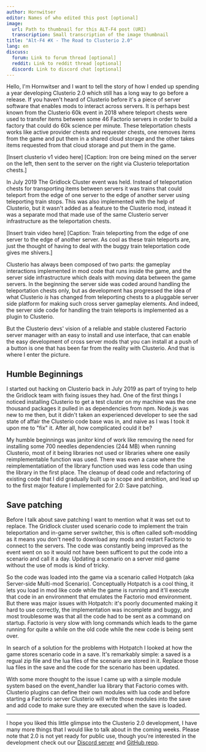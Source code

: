 ```yaml
---
author: Hornwitser
editor: Names of who edited this post [optional]
image:
  url: Path to thumbnail for this ALT-F4 post (URI)
  transcription: Small transcription of the image thumbnail
title: "Alt-F4 #X - The Road to Clusterio 2.0"
lang: en
discuss:
  forum: Link to forum thread [optional]
  reddit: Link to reddit thread [optional]
  discord: Link to discord chat [optional]
---
```


Hello, I'm Hornwitser and I want to tell the story of how I ended up spending a year developing Clusterio 2.0 which still has a long way to go before a release.
If you haven't heard of Clusterio before it's a piece of server software that enables mods to interact across servers.
It is perhaps best known from the Clusterio 60k event in 2018 where teleport chests were used to transfer items between some 46 Factorio servers in order to build a factory that could do 60k science per minute.
These teleportation chests works like active provider chests and requester chests, one removes items from the game and put them in a shared cloud storage and the other takes items requested from that cloud storage and put them in the game.

[Insert clusterio v1 video here]
[Caption: Iron ore being mined on the server on the left, then sent to the server on the right via Clusterio teleportation chests.]

In July 2019 The Gridlock Cluster event was held.
Instead of teleportation chests for transporting items between servers it was trains that could teleport from the edge of one server to the edge of another server using teleporting train stops.
This was also implemented with the help of Clusterio, but it wasn't added as a feature to the Clusterio mod, instead it was a separate mod that made use of the same Clusterio server infrastructure as the teleportation chests.

[Insert train video here]
[Caption: Train teleporting from the edge of one server to the edge of another server.
As cool as these train teleports are, just the thought of having to deal with the buggy train teleportation code gives me shivers.]

Clusterio has always been composed of two parts: the gameplay interactions implemented in mod code that runs inside the game, and the server side infrastructure which deals with moving data between the game servers.
In the beginning the server side was coded around handling the teleportation chests only, but as development has progressed the idea of what Clusterio _is_ has changed from teleporting chests to a pluggable server side platform for making such cross server gameplay elements.
And indeed, the server side code for handling the train teleports is implemented as a plugin to Clusterio.

But the Clusterio devs' vision of a reliable and stable clustered Factorio server manager with an easy to install and use interface, that can enable the easy development of cross server mods that you can install at a push of a button is one that has been far from the reality with Clusterio.
And that is where I enter the picture.


Humble Beginnings
-----------------

I started out hacking on Clusterio back in July 2019 as part of trying to help the Gridlock team with fixing issues they had.
One of the first things I noticed installing Clusterio to get a test cluster on my machine was the one thousand packages it pulled in as dependencies from npm.
Node.js was new to me then, but it didn't taken an experienced developer to see the sad state of affair the Clusterio code base was in, and naive as I was I took it upon me to "fix" it.
After all, how complicated could it be?

My humble beginnings was janitor kind of work like removing the need for installing some 700 needles dependencies (244 MB) when running Clusterio, most of it being libraries not used or libraries where one easily reimplementable function was used.
There was even a case where the reimplementatiation of the library function used was less code than using the library in the first place.
The cleanup of dead code and refactoring of existing code that I did gradually built up in scope and ambition, and lead up to the first major feature I implemented for 2.0: Save patching.


Save patching
-------------

Before I talk about save patching I want to mention what it was set out to replace.
The Gridlock cluster used scenario code to implement the train teleportation and in-game server switcher, this is often called soft-modding as it means you don't need to download any mods and restart Factorio to connect to the servers.
The code was constantly being improved as the event went on so it would not have been sufficent to put the code into a scenario and call it a day.
Updating a scenario on a server mid game without the use of mods is kind of tricky.

So the code was loaded into the game via a scenario called Hotpatch (aka Server-side Multi-mod Scenario).
Conceptually Hotpatch is a cool thing, it lets you load in mod like code while the game is running and it'll execute that code in an environment that emulates the Factorio mod environment.
But there was major issues with Hotpatch: it's poorly documented making it hard to use correctly, the implementation was incomplete and buggy, and most troublesome was that all the code had to be sent as a command on startup.
Factorio is very slow with long commands which leads to the game running for quite a while on the old code while the new code is being sent over.

In search of a solution for the problems with Hotpatch I looked at how the game stores scenario code in a save.
It's remarkably simple: a saved is a regual zip file and the lua files of the scenario are stored in it.
Replace those lua files in the save and the code for the scenario has been updated.  

With some more thought to the issue I came up with a simple module system based on the event\_handler lua library that Factorio comes with.
Clusterio plugins can define their own modules with lua code and before starting a Factorio server Clusterio will write those modules into the save and add code to make sure they are executed when the save is loaded.


----------------------------------

I hope you liked this little glimpse into the Clusterio 2.0 development, I have many more things that I would like to talk about in the coming weeks.
Please note that 2.0 is not yet ready for public use, though you're interested in the development check out our [Discord server](https://discord.gg/5XuDkje) and [GitHub repo](https://github.com/clusterio/factorioClusterio).
